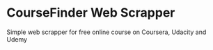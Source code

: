 # CourseFinder Web Scrapper
Simple web scrapper for free online course on
Coursera, Udacity and Udemy
